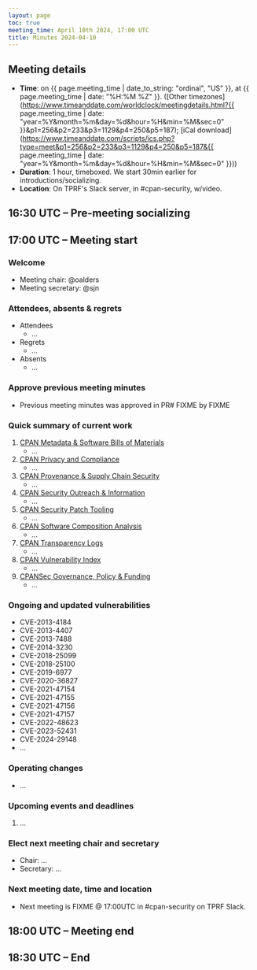 ```yaml
---
layout: page
toc: true
meeting_time: April 10th 2024, 17:00 UTC
title: Minutes 2024-04-10
---
```


## Meeting details

*   **Time**: on {{ page.meeting_time | date_to_string: "ordinal", "US" }}, at {{ page.meeting_time | date: "%H:%M %Z" }}. ([Other timezones](https://www.timeanddate.com/worldclock/meetingdetails.html?{{ page.meeting_time | date: "year=%Y&month=%m&day=%d&hour=%H&min=%M&sec=0" }}&p1=256&p2=233&p3=1129&p4=250&p5=187); [iCal download](https://www.timeanddate.com/scripts/ics.php?type=meet&p1=256&p2=233&p3=1129&p4=250&p5=187&{{ page.meeting_time | date: "year=%Y&month=%m&day=%d&hour=%H&min=%M&sec=0" }}))
*   **Duration**: 1 hour, timeboxed. We start 30min earlier for introductions/socializing.
*   **Location**: On TPRF's Slack server, in #cpan-security, w/video.

## 16:30 UTC – Pre-meeting socializing

## 17:00 UTC – Meeting start

### Welcome

*   Meeting chair: @oalders
*   Meeting secretary: @sjn

### Attendees, absents & regrets

*   Attendees
    *   …
*   Regrets
    *   …
*   Absents
    *   …

### Approve previous meeting minutes

*   Previous meeting minutes was approved in PR# FIXME by FIXME

### Quick summary of current work

1.  [CPAN Metadata & Software Bills of Materials](https://github.com/orgs/CPAN-Security/projects/1)
    *   …
2.  [CPAN Privacy and Compliance](https://github.com/orgs/CPAN-Security/projects/9)
    *   …
3.  [CPAN Provenance & Supply Chain Security](https://github.com/orgs/CPAN-Security/projects/3)
    *   …
4.  [CPAN Security Outreach & Information](https://github.com/orgs/CPAN-Security/projects/12)
    *   …
5.  [CPAN Security Patch Tooling](https://github.com/orgs/CPAN-Security/projects/11)
    *   …
6.  [CPAN Software Composition Analysis](https://github.com/orgs/CPAN-Security/projects/6)
    *   …
7.  [CPAN Transparency Logs](https://github.com/orgs/CPAN-Security/projects/2)
    *   …
8.  [CPAN Vulnerability Index](https://github.com/orgs/CPAN-Security/projects/10)
    *   …
9.  [CPANSec Governance, Policy & Funding](https://github.com/orgs/CPAN-Security/projects/7)
    *   …

### Ongoing and updated vulnerabilities

*   CVE-2013-4184
*   CVE-2013-4407
*   CVE-2013-7488
*   CVE-2014-3230
*   CVE-2018-25099
*   CVE-2018-25100
*   CVE-2019-6977
*   CVE-2020-36827
*   CVE-2021-47154
*   CVE-2021-47155
*   CVE-2021-47156
*   CVE-2021-47157
*   CVE-2022-48623
*   CVE-2023-52431
*   CVE-2024-29148
*   …

### Operating changes

*   …

### Upcoming events and deadlines

1.  …

### Elect next meeting chair and secretary

*   Chair: …
*   Secretary: …

### Next meeting date, time and location

*   Next meeting is FIXME @ 17:00UTC in #cpan-security on TPRF Slack.

## 18:00 UTC – Meeting end

## 18:30 UTC – End
